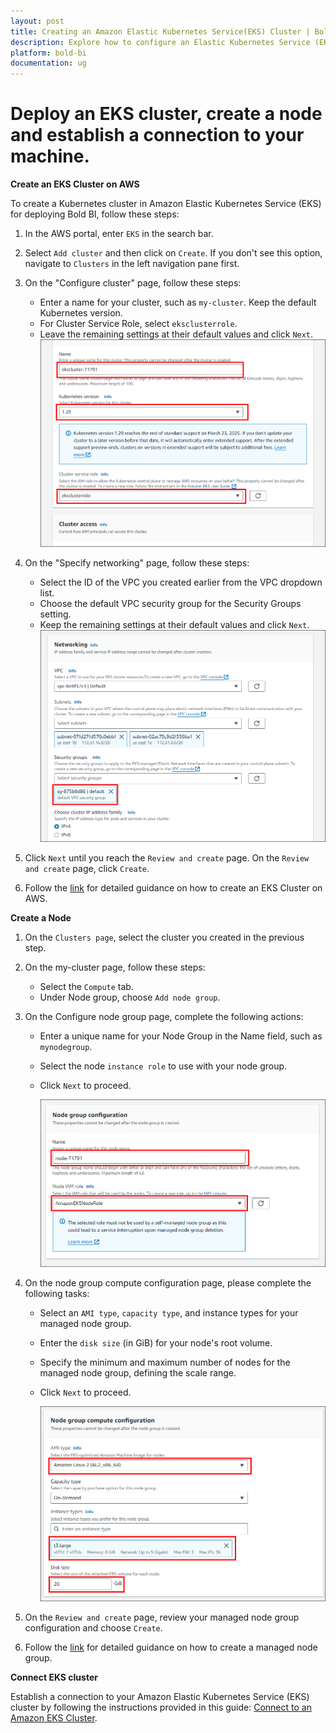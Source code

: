 ```yaml
---
layout: post
title: Creating an Amazon Elastic Kubernetes Service(EKS) Cluster | Bold BI Docs
description: Explore how to configure an Elastic Kubernetes Service (EKS) cluster for deploying Bold BI on EKS using Kustomization.
platform: bold-bi
documentation: ug
---
```


# Deploy an EKS cluster, create a node and establish a connection to your machine.

**Create an EKS Cluster on AWS**

To create a Kubernetes cluster in Amazon Elastic Kubernetes Service (EKS) for deploying Bold BI, follow these steps:

1. In the AWS portal, enter `EKS` in the search bar.
2. Select `Add cluster` and then click on `Create`. If you don't see this option, navigate to `Clusters` in the left navigation pane first.
3. On the "Configure cluster" page, follow these steps:
    * Enter a name for your cluster, such as `my-cluster`. Keep the default Kubernetes version.
    * For Cluster Service Role, select `eksclusterrole`.
    * Leave the remaining settings at their default values and click `Next`.
        ![EKS cluster Name](imageseks/eks-cluster-1.png)
4. On the "Specify networking" page, follow these steps:
    * Select the ID of the VPC you created earlier from the VPC dropdown list.
    * Choose the default VPC security group for the Security Groups setting.
    * Keep the remaining settings at their default values and click `Next`.
        ![EKS-cluster-Network-setting](imageseks/eks-cluster-2.png)
5. Click `Next` until you reach the `Review and create` page. On the `Review and create` page, click `Create`.

6. Follow the [link](https://docs.aws.amazon.com/eks/latest/userguide/getting-started.html) for detailed guidance on how to create an EKS Cluster on AWS.

**Create a Node**

1. On the `Clusters page`, select the cluster you created in the previous step.
2. On the my-cluster page, follow these steps:
    * Select the `Compute` tab.
    * Under Node group, choose `Add node group`.

3. On the Configure node group page, complete the following actions:
    * Enter a unique name for your Node Group in the Name field, such as `mynodegroup`.
    * Select the node `instance role` to use with your node group.
    * Click `Next` to proceed.

        ![Configure node group page](imageseks/node-1.png)
4. On the node group compute configuration page, please complete the following tasks:

    * Select an `AMI type`, `capacity type`, and instance types for your managed node group.
    * Enter the `disk size` (in GiB) for your node's root volume.
    * Specify the minimum and maximum number of nodes for the managed node group, defining the scale range.
    * Click `Next` to proceed.

        ![Node group compute configuration](imageseks/node-2.png)

 5. On the `Review and create` page, review your managed node group configuration and choose `Create`.
 6. Follow the [link](https://docs.aws.amazon.com/eks/latest/userguide/create-managed-node-group.html) for detailed guidance on how to create a managed node group.

 **Connect EKS cluster**

Establish a connection to your Amazon Elastic Kubernetes Service (EKS) cluster by following the instructions provided in this guide: [Connect to an Amazon EKS Cluster](https://aws.amazon.com/premiumsupport/knowledge-center/eks-cluster-connection/).

